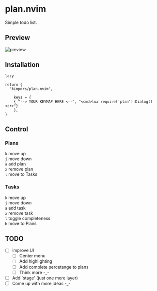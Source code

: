 # plan.nvim

Simple todo list.

## Preview

![preview](/media/plan.gif)

## Installation

`lazy`
```
return {
  "kimpors/plan.nvim",

	keys = {
    { "--> YOUR KEYMAP HERE <--", "<cmd>lua require('plan').Dialog()<cr>"}
	},
}  
```

## Control

### Plans

`k` move up  
`j` move down  
`a` add plan  
`x` remove plan  
`l` move to Tasks  

### Tasks

`k` move up  
`j` move down  
`a` add task  
`x` remove task  
`l` toggle completeness  
`h` move to Plans  

## TODO

- [ ] Improve UI
    - [ ] Center menu
    - [ ] Add highlighting
    - [ ] Add complete percetange to plans
    - [ ] Think more -_-
- [ ] Add 'stage' (just one more layer)
- [ ] Come up with more ideas -_-
